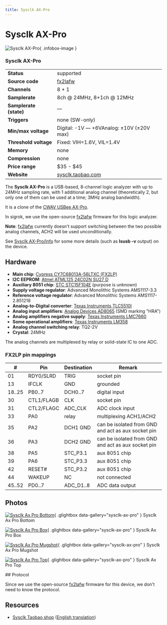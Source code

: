 ```yaml
---
title: Sysclk AX-Pro
---
```


# Sysclk AX-Pro

<div class="infobox" markdown>

![Sysclk AX-Pro](./img/SysCLK_AX_Pro_bottom.jpg){ .infobox-image }

### Sysclk AX-Pro

| | |
|---|---|
| **Status** | supported |
| **Source code** | [fx2lafw](https://github.com/OpenTraceLab/OpenTraceCapture/tree/main/src/hardware/fx2lafw) |
| **Channels** | 8 + 1 |
| **Samplerate** | 8ch @ 24MHz, 8+1ch @ 12MHz |
| **Samplerate (state)** | — |
| **Triggers** | none (SW-only) |
| **Min/max voltage** | Digital: -1V — +6VAnalog: ±10V (±20V max) |
| **Threshold voltage** | Fixed: VIH=1.6V, VIL=1.4V |
| **Memory** | none |
| **Compression** | none |
| **Price range** | $35 - $45 |
| **Website** | [sysclk.taobao.com](http://sysclk.taobao.com/) |

</div>

The **Sysclk AX-Pro** is a USB-based, 8-channel logic analyzer with up to 24MHz sampling rate, with 1 additional analog channel (theoretically 2, but only one of them can be used at a time; 3MHz analog bandwidth).

It is a clone of the [CWAV USBee AX-Pro](/w/index.php?title=CWAV_USBee_AX-Pro&action=edit&redlink=1).

In sigrok, we use the open-source [fx2lafw](https://sigrok.org/wiki/Fx2lafw) firmware for this logic analyzer.

**Note**: [fx2lafw](https://sigrok.org/wiki/Fx2lafw) currently doesn't support switching between the two possible analog channels, ACH2 will be used unconditionally.

See [Sysclk AX-Pro/Info](https://sigrok.org/wiki/Sysclk_AX-Pro/Info) for some more details (such as **lsusb -v** output) on the device.

## Hardware
- **Main chip**: [Cypress CY7C68013A-56LTXC (FX2LP)](http://www.cypress.com/?docID=45142)
- **I2C EEPROM**: [Atmel ATML125 24C02N SU27 D](http://www.atmel.com/Images/doc0180.pdf‎)
- **Auxiliary 8051 chip**: [STC STC15F104E](http://www.stcmcu.com/datasheet/stc/STC-AD-PDF/STC15F204EA-series-english.pdf) (purpose is unknown)
- **Supply voltage regulator**: Advanced Monolithic Systems AMS1117-3.3
- **Reference voltage regulator**: Advanced Monolithic Systems AMS1117-2.851218
- **Analog-to-Digital converter**: [Texas Instruments TLC5510I](http://www.ti.com/lit/ds/symlink/tlc5510.pdf)
- **Analog input amplifiers**: [Analog Devices AD8065](http://www.analog.com/static/imported-files/data_sheets/AD8065_8066.pdf) (SMD marking "HRA")
- **Analog amplifiers negative supply**: [Texas Instruments LMC7660](http://www.ti.com/lit/ds/symlink/lmc7660.pdf)
- **Some operational amplifiers**: [Texas Instruments LM358](http://www.ti.com/lit/ds/symlink/lm158-n.pdf)
- **Analog channel switching relay**: TQ2-2V
- **Crystal**: 24MHz

The analog channels are multiplexed by relay or solid-state IC to one ADC.

### FX2LP pin mappings
| # | Pin | Destination | Remark |
|---|---|---|---|
| 01 | RDY0/SLRD | TRIG | socket pin |
| 13 | IFCLK | GND | grounded |
| 18..25 | PB0..7 | DCH0..7 | digital input |
| 30 | CTL1/FLAGB | CLK | socket pin |
| 31 | CTL2/FLAGC | ADC_CLK | ADC clock input |
| 33 | PA0 | relay | multiplexing ACH1/ACH2 |
| 35 | PA2 | DCH1 GND | can be isolated from GND and act as aux socket pin |
| 36 | PA3 | DCH2 GND | can be isolated from GND and act as aux socket pin |
| 38 | PA5 | STC_P3.1 | aux 8051 chip |
| 39 | PA6 | STC_P3.3 | aux 8051 chip |
| 42 | RESET# | STC_P3.2 | aux 8051 chip |
| 44 | WAKEUP | NC | not connected |
| 45..52 | PD0..7 | ADC_D1..8 | ADC data output |

## Photos

<div class="photo-grid" markdown>

[![Sysclk Ax Pro Bottom](./img/SysCLK_AX_Pro_bottom.jpg)](./img/SysCLK_AX_Pro_bottom.jpg "Sysclk Ax Pro Bottom"){ .glightbox data-gallery="sysclk-ax-pro" }
<span class="caption">Sysclk Ax Pro Bottom</span>

[![Sysclk Ax Pro Box](./img/SysCLK_AX_Pro_box.jpg)](./img/SysCLK_AX_Pro_box.jpg "Sysclk Ax Pro Box"){ .glightbox data-gallery="sysclk-ax-pro" }
<span class="caption">Sysclk Ax Pro Box</span>

[![Sysclk Ax Pro Mugshot](./img/Sysclk_ax_pro_mugshot.jpg)](./img/Sysclk_ax_pro_mugshot.png "Sysclk Ax Pro Mugshot"){ .glightbox data-gallery="sysclk-ax-pro" }
<span class="caption">Sysclk Ax Pro Mugshot</span>

[![Sysclk Ax Pro Top](./img/SysCLK_AX_Pro_top.jpg)](./img/SysCLK_AX_Pro_top.jpg "Sysclk Ax Pro Top"){ .glightbox data-gallery="sysclk-ax-pro" }
<span class="caption">Sysclk Ax Pro Top</span>

</div>
## Protocol

Since we use the open-source [fx2lafw](https://sigrok.org/wiki/Fx2lafw) firmware for this device, we don't need to know the protocol.

## Resources
- [Sysclk Taobao shop](http://sysclk.taobao.com/) ([English translation](http://translate.google.com/translate?sl=zh-CN&tl=en&js=n&prev=_t&hl=en&ie=UTF-8&layout=2&eotf=1&u=http://sysclk.taobao.com/&act=url))

